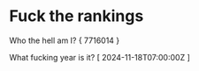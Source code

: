# Fuck the rankings

Who the hell am I?
{ 7716014 }

What fucking year is it?
[ 2024-11-18T07:00:00Z ]
